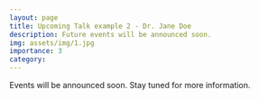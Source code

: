 ```yaml
---
layout: page
title: Upcoming Talk example 2 - Dr. Jane Doe
description: Future events will be announced soon.
img: assets/img/1.jpg
importance: 3
category: 
---
```


Events will be announced soon. Stay tuned for more information.